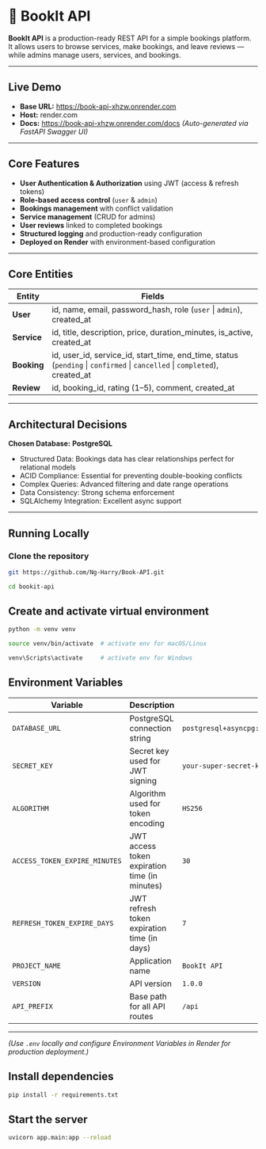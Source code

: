 # 📘 BookIt API

**BookIt API** is a production-ready REST API for a simple bookings platform.  
It allows users to browse services, make bookings, and leave reviews — while admins manage users, services, and bookings.

---

## Live Demo

- **Base URL:** https://book-api-xhzw.onrender.com
- **Host:** render.com
- **Docs:** https://book-api-xhzw.onrender.com/docs
 *(Auto-generated via FastAPI Swagger UI)*

---

## Core Features

- **User Authentication & Authorization** using JWT (access & refresh tokens)
- **Role-based access control** (`user` & `admin`)
- **Bookings management** with conflict validation
- **Service management** (CRUD for admins)
- **User reviews** linked to completed bookings
- **Structured logging** and production-ready configuration
- **Deployed on Render** with environment-based configuration

---

## Core Entities

| Entity  | Fields |
|----------|--------|
| **User** | id, name, email, password_hash, role (`user` \| `admin`), created_at |
| **Service** | id, title, description, price, duration_minutes, is_active, created_at |
| **Booking** | id, user_id, service_id, start_time, end_time, status (`pending` \| `confirmed` \| `cancelled` \| `completed`), created_at |
| **Review** | id, booking_id, rating (1–5), comment, created_at |

---

## Architectural Decisions

**Chosen Database:** **PostgreSQL**
- Structured Data: Bookings data has clear relationships perfect for relational models
- ACID Compliance: Essential for preventing double-booking conflicts
- Complex Queries: Advanced filtering and date range operations
- Data Consistency: Strong schema enforcement
- SQLAlchemy Integration: Excellent async support

---

## Running Locally

### Clone the repository
```bash
git https://github.com/Ng-Harry/Book-API.git

cd bookit-api
```

## Create and activate virtual environment

```bash 
python -m venv venv

source venv/bin/activate  # activate env for macOS/Linux

venv\Scripts\activate     # activate env for Windows
```


## Environment Variables

| Variable    |     Description       | Example |
|-----------|--------------|----------|
| `DATABASE_URL` | PostgreSQL connection string | `postgresql+asyncpg://user:password@localhost:5432/bookit_db` |
| `SECRET_KEY` | Secret key used for JWT signing | `your-super-secret-key-change-in-production-12345` |
| `ALGORITHM` | Algorithm used for token encoding | `HS256` |
| `ACCESS_TOKEN_EXPIRE_MINUTES` | JWT access token expiration time (in minutes) | `30` |
| `REFRESH_TOKEN_EXPIRE_DAYS` | JWT refresh token expiration time (in days) | `7` |
| `PROJECT_NAME` | Application name | `BookIt API` |
| `VERSION` | API version | `1.0.0` |
| `API_PREFIX` | Base path for all API routes | `/api` |
---
*(Use `.env` locally and configure Environment Variables in Render for production deployment.)*


## Install dependencies

```bash 
pip install -r requirements.txt
```

## Start the server

```bash 
uvicorn app.main:app --reload
```
